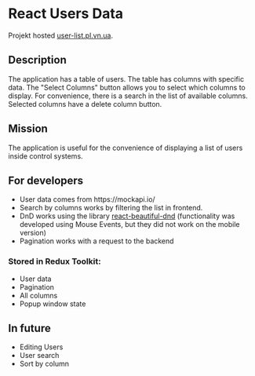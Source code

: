 # React Users Data

Projekt hosted <a href="http://user-list.pl.vn.ua/">user-list.pl.vn.ua</a>.

## Description

The application has a table of users. The table has columns with specific data.
The "Select Columns" button allows you to select which columns to display. For convenience, there is a search in the list of available columns. Selected columns have a delete column button.

## Mission

The application is useful for the convenience of displaying a list of users inside control systems.

## For developers

<ul>
<li>User data comes from https://mockapi.io/</li>
<li>Search by columns works by filtering the list in frontend.</li>
<li>DnD works using the library <a href="https://github.com/atlassian/react-beautiful-dnd">react-beautiful-dnd</a> (functionality was developed using Mouse Events, but they did not work on the mobile version)</li>
<li>Pagination works with a request to the backend</li>
</ul>

### Stored in Redux Toolkit:

<ul>
  <li>User data</li>
  <li>Pagination</li>
  <li>All columns</li>
  <li>Popup window state</li>
</ul>

## In future

<ul>
  <li>Editing Users</li>
  <li>User search</li>
  <li>Sort by column</li>
</ul>
